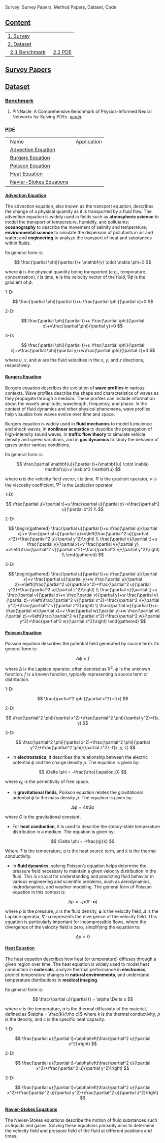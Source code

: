 Survey: Survey Papers, Method Papers, Dataset, Code

## [Content](#content)
<table>
<tr><td colspan="2"><a href="#survey-papers">1. Survey</a></td></tr> 
<tr><td colspan="2"><a href="#dataset">2. Dataset</a></td></tr>
<tr>
    <td>&ensp;<a href="#benchmark">2.1 Benchmark</a></td>
    <td>&ensp;<a href="#pde">2.2 PDE</a></td>
</tr>
</table>

<a id="survey-papers"></a>
## [Survey Papers](#content)

<a id="dataset"></a>
## [Dataset](#content)

<a id="benchmark"></a>
### [Benchmark](#content)
1. PINNacle: A Comprehensive Benchmark of Physics-Informed Neural Networks for Solving PDEs. [paper](https://arxiv.org/abs/2306.08827)

<a id="pde"></a>
### [PDE](#content)


<table>
<tr>
    <td>&ensp;Name</td>
    <td>&ensp;Application</td>
</tr>
<tr>
    <td>&ensp;<a href="#advection">Advection Equation</a></td>
    <td>&ensp;</td>
</tr>
<tr>
    <td>&ensp;<a href="#burger">Burgers Equation</a></td>
    <td>&ensp;</td>
</tr>
<tr>
    <td>&ensp;<a href="#poisson">Poisson Equation</a></td>
    <td>&ensp;</td>
</tr>
<tr>
    <td>&ensp;<a href="#heat">Heat Equation</a></td>
    <td>&ensp;</td>
</tr>
<tr>
    <td>&ensp;<a href="#navier-stokes">Navier-Stokes Equations</a></td>
    <td>&ensp;</td>
</tr>
</table>


<a id="advection"></a>
#### [Advection Equation](#pde)
The advection equation, also known as the transport equation, describes the change of a physical quantity as it is transported by a fluid flow. The advection equation is widely used in fields such as **atmospheric science** to model the transport of temperature, humidity, and pollutants; **oceanography** to describe the movement of salinity and temperature; **environmental science** to simulate the dispersion of pollutants in air and water; and **engineering** to analyze the transport of heat and substances within fluids.

Its general form is:

$$
\frac{\partial \phi}{\partial t}+ \mathbf{v} \cdot \nabla \phi=0
$$

where $\phi$ is the physical quantity being transported (e.g., temperature, concentration), $t$ is time, $\mathbf{v}$ is the velocity vector of the fluid, $\nabla \phi$ is the gradient of $\phi$.

1-D:

$$
\frac{\partial \phi}{\partial t}+u \frac{\partial \phi}{\partial x}=0
$$

2-D:

$$
\frac{\partial \phi}{\partial t}+u \frac{\partial \phi}{\partial x}+v\frac{\partial \phi}{\partial y}=0
$$

3-D:

$$
\frac{\partial \phi}{\partial t}+u \frac{\partial \phi}{\partial x}+v\frac{\partial \phi}{\partial y}+w\frac{\partial \phi}{\partial z}=0
$$

where $u$, $v$, and $w$ are the fluid velocities in the $x$, $y$, and $z$ directions, respectively.


<a id="burger"></a>
#### [Burgers Equation](#pde)
Burgers equation describes the evolution of **wave profiles** in various contexts. Wave profiles describe the shape and characteristics of waves as they propagate through a medium. These profiles can include information about the wave’s amplitude, wavelength, frequency, and phase. In the context of fluid dynamics and other physical phenomena, wave profiles help visualize how waves evolve over time and space.

Burgers equation is widely used in **fluid mechanics** to model turbulence and shock waves, in **nonlinear acoustics** to describe the propagation of high-intensity sound waves, in **traffic flow theory** to simulate vehicle density and speed variations, and in **gas dynamics** to study the behavior of gases under various conditions.

Its general form is:

$$
\frac{\partial \mathbf{u}}{\partial t}+(\mathbf{u} \cdot \nabla) \mathbf{u}=v \nabla^2 \mathbf{u}
$$

where $\mathbf{u}$ is the velocity field vector, $t$ is time, $\nabla$ is the gradient operator, $\nu$ is the viscosity coefficient, $\nabla^2$ is the Laplacian operator.

1-D:

$$
\frac{\partial u}{\partial t}+u \frac{\partial u}{\partial x}=v\frac{\partial^2 u}{\partial x^2} \\
$$

2-D:

$$
\begin{gathered}
\frac{\partial u}{\partial t}+u \frac{\partial u}{\partial x}+v \frac{\partial u}{\partial y}=v\left(\frac{\partial^2 u}{\partial x^2}+\frac{\partial^2 u}{\partial y^2}\right) \\
\frac{\partial v}{\partial t}+u \frac{\partial v}{\partial x}+v \frac{\partial v}{\partial y} =v\left(\frac{\partial^2 v}{\partial x^2}+\frac{\partial^2 v}{\partial y^2}\right) \\
\end{gathered}
$$

3-D:

$$
\begin{gathered}
\frac{\partial u}{\partial t}+u \frac{\partial u}{\partial x}+v \frac{\partial u}{\partial y}+w \frac{\partial u}{\partial z}=v\left(\frac{\partial^2 u}{\partial x^2}+\frac{\partial^2 u}{\partial y^2}+\frac{\partial^2 u}{\partial z^2}\right) \\
\frac{\partial v}{\partial t}+u \frac{\partial v}{\partial x}+v \frac{\partial v}{\partial y}+w \frac{\partial v}{\partial z}=v\left(\frac{\partial^2 v}{\partial x^2}+\frac{\partial^2 v}{\partial y^2}+\frac{\partial^2 v}{\partial z^2}\right) \\
\frac{\partial w}{\partial t}+u \frac{\partial w}{\partial x}+v \frac{\partial w}{\partial y}+w \frac{\partial w}{\partial z}=v\left(\frac{\partial^2 w}{\partial x^2}+\frac{\partial^2 w}{\partial y^2}+\frac{\partial^2 w}{\partial z^2}\right)
\end{gathered}
$$

<a id="poisson"></a>
#### [Poisson Equation](#pde)
Poisson equation describes the potential field generated by source term. Its general form is:

$$
\Delta \phi = f
$$

where $\Delta$ is the Laplace operator, often denoted as $\nabla^2$. $\phi$ is the unknown function. $f$ is a known function, typically representing a source term or distribution.

1-D:

$$
\frac{\partial^2 \phi}{\partial x^2}=f(x)
$$

2-D:

$$
\frac{\partial^2 \phi}{\partial x^2}+\frac{\partial^2 \phi}{\partial y^2}=f(x, y)
$$

3-D:

$$
\frac{\partial^2 \phi}{\partial x^2}+\frac{\partial^2 \phi}{\partial y^2}+\frac{\partial^2 \phi}{\partial z^2}=f(x, y, z)
$$


* In **electrostatics**, it describes the relationship between the electric potential $\phi$ and the charge density $\rho$. The equation is given by:

$$
\Delta \phi = -\frac{\rho}{\epsilon_0}
$$

where $\epsilon_0$ is the permittivity of free space. 

* In **gravitational fields**, Poisson equation relates the gravitational potential $\phi$ to the mass density $\rho$.  The equation is given by:

$$
\Delta \phi = 4 \pi G \rho 
$$

where $G$ is the gravitational constant. 



* For **heat conduction**, it is used to describe the steady-state temperature distribution in a medium. The equation is given by:

$$
\Delta \phi = -\frac{q}{k}
$$

Where $T$ is the temperature, $q$ is the heat source term, and $k$ is the thermal conductivity. 

* In **fluid dynamics**, solving Poisson’s equation helps determine the pressure field necessary to maintain a given velocity distribution in the fluid. This is crucial for understanding and predicting fluid behavior in various engineering and scientific problems, such as aerodynamics, hydrodynamics, and weather modeling. The general form of Poisson equation in this context is:

$$
\Delta p = -\rho(\nabla \cdot \mathbf{u})
$$

where $p$ is the pressure, $\rho$ is the fluid density, $\mathbf{u}$ is the velocity field, $\Delta$ is the Laplace operator, $\nabla \cdot \mathbf{u}$ represents the divergence of the velocity field. This equation is particularly important for incompressible flows, where the divergence of the velocity field is zero, simplifying the equation to:

$$
\Delta p = 0
$$


<a id="heat"></a>
#### [Heat Equation](#pde)
The heat equation describes how heat (or temperature) diffuses through a given region over time. The heat equation is widely used to model heat conduction in **materials**, analyze thermal performance in **electronics**, predict temperature changes in **natural environments**, and understand temperature distributions in **medical imaging**.

Its general form is:

$$
\frac{\partial u}{\partial t} = \alpha \Delta u
$$

where $u$ is the temperature, $\alpha$ is the thermal diffusivity of the material, defined as $\alpha = \frac{k}{\rho c}$ where $k$ is the thermal conductivity, $\rho$ is the density, and $c$ is the specific heat capacity.

1-D:

$$
\frac{\partial u}{\partial t}=\alpha\left(\frac{\partial^2 u}{\partial x^2}\right)
$$

2-D:

$$
\frac{\partial u}{\partial t}=\alpha\left(\frac{\partial^2 u}{\partial x^2}+\frac{\partial^2 u}{\partial y^2}\right)
$$

3-D:

$$
\frac{\partial u}{\partial t}=\alpha\left(\frac{\partial^2 u}{\partial x^2}+\frac{\partial^2 u}{\partial y^2}+\frac{\partial^2 u}{\partial z^2}\right)
$$

<a id="navier-stokes"></a>
#### [Navier-Stokes Equations](#pde)
The Navier-Stokes equations describe the motion of fluid substances such as liquids and gases. Solving these equations primarily aims to determine the velocity field and pressure field of the fluid at different positions and times.



